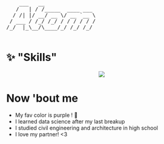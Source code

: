 <pre>
    ___   __                
   /   | / /_____  ____ ___ 
  / /| |/ __/ __ \/ __ `__ \
 / ___ / /_/ /_/ / / / / / /
/_/  |_\__/\____/_/ /_/ /_/ 
                            
</pre>
# ✨ "Skills"
<p align="center">
  <a href="https://skillicons.dev">
    <img src="https://skillicons.dev/icons?i=autocad,c,html,css,js,r," />
  </a>
</p>

# Now 'bout me
- My fav color is purple ! 💜
- I learned data science after my last breakup
- I studied civil engineering and architecture in high school
- I love my partner! <3
